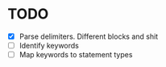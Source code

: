 # TODO

- [x] Parse delimiters. Different blocks and shit 
- [ ] Identify keywords
- [ ] Map keywords to statement types
